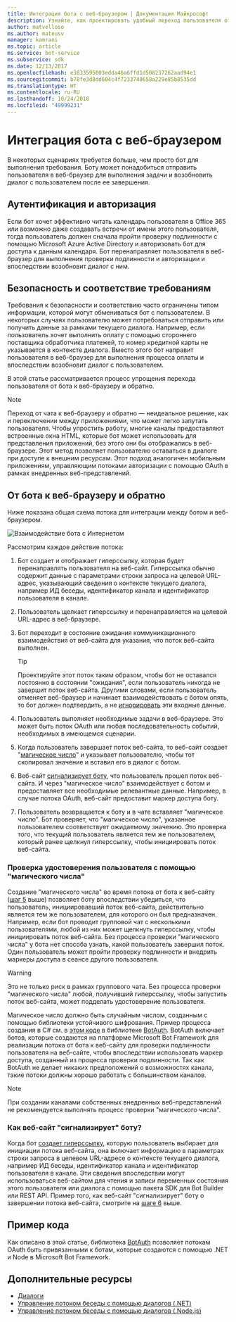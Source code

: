 ```yaml
---
title: Интеграция бота с веб-браузером | Документация Майкрософт
description: Узнайте, как проектировать удобный переход пользователя от бота к веб-браузеру и обратно.
author: matvelloso
ms.author: mateusv
manager: kamrani
ms.topic: article
ms.service: bot-service
ms.subservice: sdk
ms.date: 12/13/2017
ms.openlocfilehash: e3833595003edda46a6ffd1d508237262aad94e1
ms.sourcegitcommit: b78fe3d8dd604c4f7233740658a229e85b8535dd
ms.translationtype: HT
ms.contentlocale: ru-RU
ms.lasthandoff: 10/24/2018
ms.locfileid: "49999231"
---
```

# <a name="integrate-your-bot-with-a-web-browser"></a>Интеграция бота с веб-браузером

В некоторых сценариях требуется больше, чем просто бот для выполнения требования. Боту может понадобиться отправить пользователя в веб-браузер для выполнения задачи и возобновить диалог с пользователем после ее завершения. 

## <a name="authentication-and-authorization"></a>Аутентификация и авторизация
Если бот хочет эффективно читать календарь пользователя в Office 365 или возможно даже создавать встречи от имени этого пользователя, тогда пользователь должен сначала пройти проверку подлинности с помощью Microsoft Azure Active Directory и авторизовать бот для доступа к данным календаря. Бот перенаправляет пользователя в веб-браузер для выполнения проверки подлинности и авторизации и впоследствии возобновит диалог c ним. 

## <a name="security-and-compliance"></a>Безопасность и соответствие требованиям
Требования к безопасности и соответствию часто ограничены типом информации, которой могут обмениваться бот с пользователем. В некоторых случаях пользователю может потребоваться отправить или получить данные за рамками текущего диалога. Например, если пользователь хочет выполнить оплату с помощью стороннего поставщика обработчика платежей, то номер кредитной карты не указывается в контексте диалога. Вместо этого бот направит пользователя в веб-браузер для выполнения процесса оплаты и впоследствии возобновит диалог c пользователем.

В этой статье рассматривается процесс упрощения перехода пользователя от бота к веб-браузеру и обратно. 

> [!NOTE]
> Переход от чата к веб-браузеру и обратно — неидеальное решение, как и переключении между приложениями, что может легко запутать пользователя. Чтобы упростить работу, многие каналы предоставляют встроенные окна HTML, которые бот может использовать для представления приложений, без этого они бы отображались в веб-браузере. Этот метод позволяет пользователю оставаться в диалоге при доступе к внешним ресурсам. Этот подход аналогичен мобильным приложениям, управляющим потоками авторизации с помощью OAuth в рамках внедренных веб-представлений.

## <a name="bot-to-web-browser-and-back-again"></a>От бота к веб-браузеру и обратно

Ниже показана общая схема потока для интеграции между ботом и веб-браузером. 

![Взаимодействие бота с Интернетом](~/media/bot-service-design-pattern-integrate-browser/bot-to-web1.png)

Рассмотрим каждое действие потока:

1. <a id="generate-hyperlink"></a>Бот создает и отображает гиперссылку, которая будет перенаправлять пользователя на веб-сайт. 
   Гиперссылка обычно содержит данные с параметрами строки запроса на целевой URL-адрес, указывающий сведения о контексте текущего диалога, например ИД беседы, идентификатор канала и идентификатор пользователя в канале. 

2. Пользователь щелкает гиперссылку и перенаправляется на целевой URL-адрес в веб-браузере. 

3. Бот переходит в состояние ожидания коммуникационного взаимодействия от веб-сайта для указания, что поток веб-сайта выполнен.  
   > [!TIP]
   > Проектируйте этот поток таким образом, чтобы бот не оставался постоянно в состоянии "ожидания", если пользователь никогда не завершит поток веб-сайта. Другими словами, если пользователь отменяет веб-браузер и начинает взаимодействовать с ботом опять, то бот должен подтвердить, а не [игнорировать](~/bot-service-design-navigation.md#the-mysterious-bot) эти входные данные.

4. Пользователь выполняет необходимые задачи в веб-браузере. 
   Это может быть поток OAuth или любая последовательность событий, необходимых в имеющемся сценарии. 

5. <a id="generate-magic-number"></a>Когда пользователь завершает поток веб-сайта, то веб-сайт создает "[магическое число](#verify-identity)" и указывает пользователю, чтобы тот скопировал значение и вставил его в диалог с ботом. 

6. <a id="signal-to-bot"></a>Веб-сайт [сигнализирует боту](#website-signal-to-bot), что пользователь прошел поток веб-сайта. 
   И через "магическое число" взаимодействует с ботом и предоставляет все необходимые релевантные данные.
   Например, в случае потока OAuth, веб-сайт предоставит маркер доступа боту.

7. Пользователь возвращается к боту и в чате вставляет "магическое число". 
   Бот проверяет, что "магическое число", указанное пользователем соответствует ожидаемому значению. Это проверка того, что текущий пользователь является тем же пользователем, который ранее щелкнул гиперссылку, чтобы инициировать поток веб-сайта. 

### <a id="verify-identity"></a> Проверка удостоверения пользователя с помощью "магического числа"

Создание "магического числа" во время потока от бота к веб-сайту ([шаг 5](#generate-magic-number) выше) позволяет боту впоследствии убедиться, что пользователь, инициировавший поток веб-сайта, действительно является тем же пользователем, для которого он был предназначен. Например, если бот проводит групповой чат с несколькими пользователями, любой из них может щелкнуть гиперссылку, чтобы инициировать поток веб-сайта. Без процесса проверки "магического числа" y бота нет способа узнать, какой пользователь завершил поток. Один пользователь может пройти проверку подлинности и внедрить маркеры доступа в сеансе другого пользователя. 

> [!WARNING] 
> Это не только риск в рамках группового чата. Без процесса проверки "магического числа" любой, получивший гиперссылку, чтобы запустить поток веб-сайта, может подделать удостоверение пользователя. 

Магическое число должно быть случайным числом, созданным с помощью библиотеки устойчивого шифрования. Пример процесса создания в C# см. в <a href="https://github.com/MicrosoftDX/botauth/tree/master/CSharp" target="_blank">этом коде</a> в библиотеке <a href="https://www.nuget.org/packages/BotAuth" target="_blank">BotAuth</a>. BotAuth включает ботов, которые создаются на платформе Microsoft Bot Framework для реализации потока от бота к веб-сайту для проверки подлинности пользователя на веб-сайте, чтобы впоследствии использовать маркер доступа, созданный из процесса проверки подлинности. Так как BotAuth не делает никаких предположений о возможностях канала, такие потоки должны хорошо работать с большинством каналов. 

> [!NOTE]
> При создании каналами собственных внедренных веб-представлений не рекомендуется выполнять процесс проверки "магического числа".

### <a id="website-signal-to-bot"></a> Как веб-сайт "сигнализирует" боту?

Когда бот [создает гиперссылку](#generate-hyperlink), которую пользователь выбирает для инициации потока веб-сайта, она включает информацию в параметрах строки запроса в целевом URL-адресе о контексте текущего диалога, например ИД беседы, идентификатор канала и идентификатор пользователя в канале. Эти сведения впоследствии могут использоваться веб-сайтом для чтения и записи переменных состояния этого пользователя или диалога с помощью пакета SDK для Bot Builder или REST API. Пример того, как веб-сайт "сигнализирует" боту о завершении потока веб-сайта, смотрите на [шаге 6](#signal-to-bot) выше.

## <a name="sample-code"></a>Пример кода

Как описано в этой статье, библиотека <a href="https://github.com/MicrosoftDX/botauth" target="_blank">BotAuth</a> позволяет потокам OAuth быть привязанными к ботам, которые создаются с помощью .NET и Node в Microsoft Bot Framework.

## <a name="additional-resources"></a>Дополнительные ресурсы

- [Диалоги](~/dotnet/bot-builder-dotnet-dialogs.md)
- [Управление потоком беседы с помощью диалогов (.NET)](~/dotnet/bot-builder-dotnet-manage-conversation-flow.md)
- [Управление потоком беседы с помощью диалогов (.Node.js)](~/nodejs/bot-builder-nodejs-manage-conversation-flow.md)
